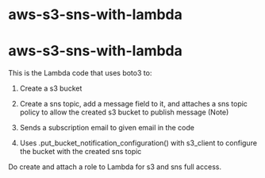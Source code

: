 # aws-s3-sns-with-lambda
# aws-s3-sns-with-lambda

This is the Lambda code that uses boto3 to:

1. Create a s3 bucket

2. Create a sns topic, add a message field to it, and attaches a sns topic policy to allow the created s3 bucket to publish message (Note)

3. Sends a subscription email to given email in the code

4. Uses .put_bucket_notification_configuration() with s3_client to configure the bucket with the created sns topic

Do create and attach a role to Lambda for s3 and sns full access.

